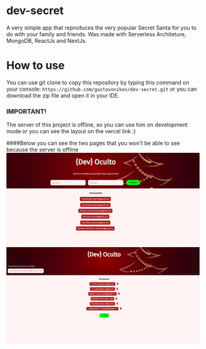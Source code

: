 # dev-secret
A very simple app that reproduces the very popular Secret Santa for you to do with your family and friends. Was made with Serverless Architeture, MongoDB, ReactJs and NextJs.

# How to use
You can use git clone to copy this repository by typing this command on your console:
`` https://github.com/gustavonikov/dev-secret.git ``
or you can download the zip file and open it in your IDE.

### IMPORTANT!
The server of this project is offline, so you can use him on development mode or you can see the layout on the vercel link :)

####Below you can see the two pages that you won't be able to see because the server is offline
![participants-page](frontend/public/images/participants-page.png)
![admin-page](frontend/public/images/admin-page.png)
